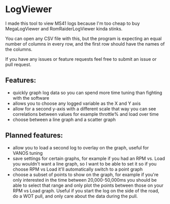 # LogViewer
I made this tool to view MS41 logs because I'm too cheap to buy MegaLogViewer and RomRaiderLogViewer kinda stinks.

You can open any CSV file with this, but the program is expecting an equal number of columns in every row, and the first row should have the names of the columns.

If you have any issues or feature requests feel free to submit an issue or pull request.

## Features:
- quickly graph log data so you can spend more time tuning than fighting with the software
- allows you to choose any logged variable as the X and Y axis
- allow for a second y-axis with a different scale that way you can see correlations between values for example throttle% and load over time
- choose between a line graph and a scatter graph

## Planned features:
- allow you to load a second log to overlay on the graph, useful for VANOS tuning
- save settings for certain graphs, for example if you had an RPM vs. Load you wouldn't want a line graph, so I want to be able to set it so if you choose RPM vs Load it'll automatically switch to a point graph
- choose a subset of points to show on the graph, for example if you're only interested in the time between 20,000-50,000ms you should be able to select that range and only plot the points between those on your RPM vs Load graph. Useful if you start the log on the side of the road, do a WOT pull, and only care about the data during the pull.

